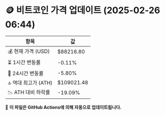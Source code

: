# 🪙 비트코인 가격 업데이트 (2025-02-26 06:44)

| 항목                | 값 |
|--------------------|----------------|
| 💰 현재 가격 (USD) | $88216.80 |
| ⏳ 1시간 변동률    | -0.11% |
| 📆 24시간 변동률   | -5.80% |
| 🔝 역대 최고가 (ATH) | $109021.48 |
| 📉 ATH 대비 하락률 | -19.09% |

🔄 **이 파일은 GitHub Actions에 의해 자동으로 업데이트됩니다.**
